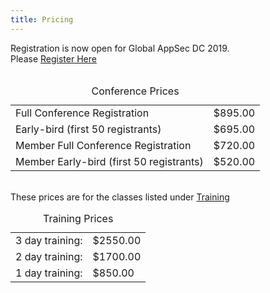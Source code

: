 ```yaml
---
title: Pricing
---
```


<section class="pricing">
    <div>
        Registration is now open for Global AppSec DC 2019.<br/>
        Please <a href="https://www.regonline.com/registration/login.aspx?eventID=2566994">Register Here</a>
    </div>
    <br/>
    <table class="price-table">
        <caption>Conference Prices</caption>
        <tr>
            <td>Full Conference Registration</td>
            <td> $895.00</td>
        </tr>
        <tr>
            <td class="indent">Early-bird (first 50 registrants)</td>
            <td> $695.00</td>
        </tr>
        <tr>
            <td>Member Full Conference Registration</td>
            <td>$720.00</td>
        </tr>
        <tr>
            <td class="indent"> Member Early-bird (first 50 registrants)</td>
            <td> $520.00</td>
        </tr>
    </table>
    <br/>
    <div>
        These prices are for the classes listed under <a href="/program/trainings">Training</a> 
    </div>
    <table class="price-table">
        <caption>Training Prices</caption>
        <tr>
            <td>3 day training:</td>
            <td> $2550.00</td>
        </tr>
        <tr>
            <td>2 day training:</td><td>$1700.00</td>
        </tr>
        <tr>
            <td>1 day training:</td><td>$850.00</td>
        </tr>
    </table>
</section>
<!--
Conference Pricing

Regular Full-conference Registration:    $895.00
     Early-bird (first 50 registrants)       :    $695.00


Member Full-conference Registration:   $720.00
     Early-bird (first 50 registrants)        :   $520.00

Training fees:
      3 day training                                  :  $2550.00
      2 day training                                  :  $1700.00
      1 day training                                   :  $850.00 
    -->